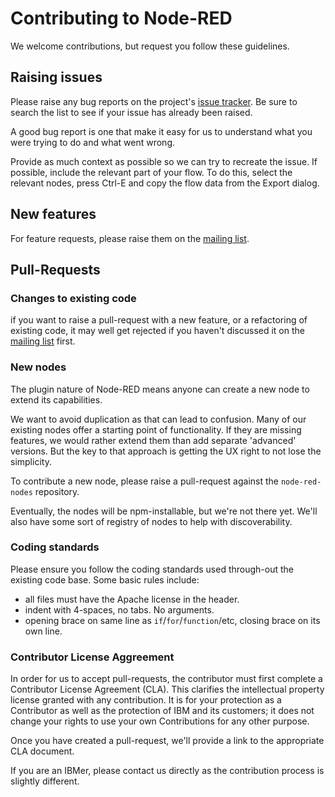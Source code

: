 # Contributing to Node-RED

We welcome contributions, but request you follow these guidelines.

## Raising issues

Please raise any bug reports on the project's 
[issue tracker](https://github.com/node-red/node-red/issues?state=open). Be sure to
search the list to see if your issue has already been raised.

A good bug report is one that make it easy for us to understand what you were
trying to do and what went wrong.

Provide as much context as possible so we can try to recreate the issue.
If possible, include the relevant part of your flow. To do this, select the
relevant nodes, press Ctrl-E and copy the flow data from the Export dialog.

## New features

For feature requests, please raise them on the [mailing list](https://groups.google.com/forum/#!forum/node-red).

## Pull-Requests

### Changes to existing code
if you want to raise a pull-request with a new feature, or a refactoring
of existing code, it may well get rejected if you haven't discussed it on 
the [mailing list](https://groups.google.com/forum/#!forum/node-red) first.

### New nodes

The plugin nature of Node-RED means anyone can create a new node to extend
its capabilities.

We want to avoid duplication as that can lead to confusion. Many of our existing
nodes offer a starting point of functionality. If they are missing features,
we would rather extend them than add separate 'advanced' versions. But the key
to that approach is getting the UX right to not lose the simplicity.

To contribute a new node, please raise a pull-request against the 
`node-red-nodes` repository.

Eventually, the nodes will be npm-installable, but we're not there yet. We'll
also have some sort of registry of nodes to help with discoverability.

### Coding standards

Please ensure you follow the coding standards used through-out the existing
code base. Some basic rules include:

 - all files must have the Apache license in the header.
 - indent with 4-spaces, no tabs. No arguments.
 - opening brace on same line as `if`/`for`/`function`/etc, closing brace on its
   own line.

### Contributor License Aggreement

In order for us to accept pull-requests, the contributor must first complete
a Contributor License Agreement (CLA). This clarifies the intellectual 
property license granted with any contribution. It is for your protection as a 
Contributor as well as the protection of IBM and its customers; it does not 
change your rights to use your own Contributions for any other purpose.

Once you have created a pull-request, we'll provide a link to the appropriate
CLA document.

If you are an IBMer, please contact us directly as the contribution process is
slightly different.







